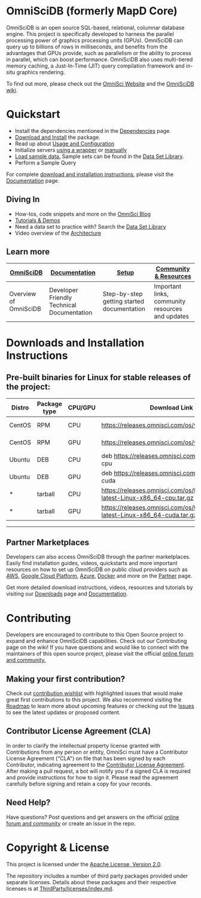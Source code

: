 OmniSciDB (formerly MapD Core)
==============================

OmniSciDB is an open source SQL-based, relational, columnar database engine. This project is specifically developed to harness the parallel processing power of graphics processing units (GPUs). OmniSciDB can query up to billions of rows in milliseconds, and benefits from the advantages that GPUs provide, such as parallelism or the ability to process in parallel, which can boost performance. OmniSciDB also uses multi-tiered memory caching, a Just-In-Time (JIT) query compilation framework and in-situ graphics rendering.

To find out more, please check out the [OmniSci Website](https://www.omnisci.com) and the [OmniSciDB wiki](https://github.com/omnisci/omniscidb/wiki/).

# Quickstart

- Install the dependencies mentioned in the [Dependencies](https://github.com/omnisci/omniscidb/wiki/OmniSciDB-Dependencies) page.
- [Download and Install](https://github.com/omnisci/omniscidb/wiki/OmniSciDB-Documentation#DownloadsandInstallationInstructions) the package.
- Read up about [Usage and Configuration](https://github.com/omnisci/omniscidb/wiki/OmniSciDB-Documentation#building)
- Initialize servers [using a wrapper](https://github.com/omnisci/omniscidb/wiki/OmniSciDB-Documentation#starting-using-the-startomnisci-wrapper) or [manually](https://github.com/omnisci/omniscidb/wiki/OmniSciDB-Documentation#starting-manually)
- [Load sample data.](#working-with-data) Sample sets can be found in the [Data Set Library](https://community.omnisci.com/browse/new-item2).
- Perform a Sample Query

For complete [download and installation instructions](https://github.com/omnisci/omniscidb/wiki/OmniSciDB-Documentation#downloads-and-installation-instructions), please visit the [Documentation](https://github.com/omnisci/omniscidb/wiki/OmniSciDB-Documentation) page.

## Diving In

- How-tos, code snippets and more on the [OmniSci Blog](https://www.omnisci.com/blog/)
- [Tutorials & Demos](https://github.com/omnisci/omniscidb/wiki/Tutorials-&-Demos)
- Need a data set to practice with? Search the [Data Set Library](https://community.omnisci.com/browse/new-item2)
- Video overview of the [Architecture](https://github.com/omnisci/omniscidb/wiki/Architecture#video-overview)

## Learn more
| [OmniSciDB](https://github.com/omnisci/omniscidb/wiki/OmniSciDB-Overview) | [Documentation](https://github.com/omnisci/omniscidb/wiki/OmniSciDB-Documentation) | [Setup](https://github.com/omnisci/omniscidb/wiki/Setup) | [Community & Resources](https://github.com/omnisci/omniscidb/wiki/Community-&-Resources) |
| -- | -- | --|--|
| Overview of OmniSciDB| Developer Friendly Technical Documentation | Step-by-step getting started documentation | Important links, community resources and updates |

# Downloads and Installation Instructions

## Pre-built binaries for Linux for stable releases of the project:

| Distro | Package type | CPU/GPU | Download Link | Installation Guide |
| --- | --- | --- | --- | --- |
| CentOS | RPM | CPU | https://releases.omnisci.com/os/yum/stable/cpu | https://www.omnisci.com/docs/latest/4_centos7-yum-cpu-os-recipe.html |
| CentOS | RPM | GPU | https://releases.omnisci.com/os/yum/stable/cuda | https://www.omnisci.com/docs/latest/4_centos7-yum-gpu-os-recipe.html |
| Ubuntu | DEB | CPU | deb https://releases.omnisci.com/os/apt/ stable cpu | https://www.omnisci.com/docs/latest/4_ubuntu-apt-cpu-os-recipe.html |
| Ubuntu | DEB | GPU | deb https://releases.omnisci.com/os/apt/ stable cuda | https://www.omnisci.com/docs/latest/4_ubuntu-apt-gpu-os-recipe.html |
| * | tarball | CPU | https://releases.omnisci.com/os/tar/omnisci-os-latest-Linux-x86_64-cpu.tar.gz |  |
| * | tarball | GPU | https://releases.omnisci.com/os/tar/omnisci-os-latest-Linux-x86_64-cuda.tar.gz |  |

***

## Partner Marketplaces
Developers can also access OmniSciDB through the partner marketplaces. Easily find installation guides, videos, quickstarts and more important resources on how to set up OmniSciDB on public cloud providers such as [AWS](https://github.com/omnisci/omniscidb/wiki/OmniSciDB-Partners#aws), [Google Cloud Platform](https://github.com/omnisci/omniscidb/wiki/OmniSciDB-Partners#google-cloud-platform), [Azure](https://github.com/omnisci/omniscidb/wiki/OmniSciDB-Partners#azure), [Docker](https://github.com/omnisci/omniscidb/wiki/OmniSciDB-Partners#docker) and more on the [Partner](https://github.com/omnisci/omniscidb/wiki/OmniSciDB-Partners) page.

Get more detailed download instructions, videos, resources and tutorials by visiting our [Downloads](https://github.com/omnisci/omniscidb/wiki/OmniSciDB-Downloads) page and [Documentation](https://github.com/omnisci/omniscidb/wiki/OmniSciDB-Documentation).

# Contributing
Developers are encouraged to contribute to this Open Source project to expand and enhance OmniSciDB capabilities. Check out our Contributing page on the wiki! If you have questions and would like to connect with the maintainers of this open source project, please visit the official [online forum and community.](https://community.omnisci.com/home)

## Making your first contribution? 
Check out [contribution wishlist](https://github.com/omnisci/omniscidb/contribute) with highlighted issues that would make great first contributions to this project. We also recommend visiting the [Roadmap](https://github.com/omnisci/omniscidb/wiki/Roadmap) to learn more about upcoming features or checking out the [Issues](https://github.com/omnisci/omniscidb/issues) to see the latest updates or proposed content.

## Contributor License Agreement (CLA)
In order to clarify the intellectual property license granted with Contributions from any person or entity, OmniSci must have a Contributor License Agreement ("CLA") on file that has been signed by each Contributor, indicating agreement to the [Contributor License Agreement](CLA.txt). After making a pull request, a bot will notify you if a signed CLA is required and provide instructions for how to sign it. Please read the agreement carefully before signing and retain a copy for your records.

## Need Help?
Have questions? Post questions and get answers on the official [online forum and community](https://community.omnisci.com/home) or create an issue in the repo.

# Copyright & License
This project is licensed under the [Apache License, Version 2.0](https://www.apache.org/licenses/LICENSE-2.0).

The repository includes a number of third party packages provided under separate licenses. Details about these packages and their respective licenses is at [ThirdParty/licenses/index.md](ThirdParty/licenses/index.md).
